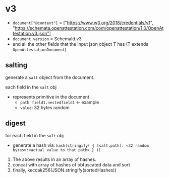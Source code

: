 
# v3
- `document["@context"]` = ["https://www.w3.org/2018/credentials/v1", "https://schemata.openattestation.com/com/openattestation/1.0/OpenAttestation.v3.json"]
- `document.version` = SchemaId.v3
- and all the other fields that the input json object T has (T extends `OpenAttestationDocument`)

## salting
generate a `salt` object from the document.

each field in the `salt` obj
- represents primitive in the document
  - `path`: `field1.nestedfield1` <- example
  - `value`: 32 bytes random


## digest
for each field in the `salt` obj
- generate a hash via: `hash(stringify( { [salt.path]: <32 random bytes>:<actual value to that path> } ))`

1. The above results in an array of hashes.
2. concat with array of hashes of obfuscated data and sort
3. finally, keccak256(JSON.stringify(sortedHashes))

